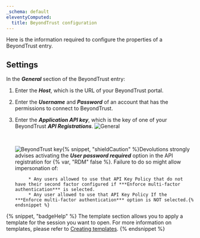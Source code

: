 ```yaml
---
_schema: default
eleventyComputed:
  title: BeyondTrust configuration
---
```

Here is the information required to configure the properties of a BeyondTrust entry.

## Settings

In the ***General*** section of the BeyondTrust entry:

1. Enter the ***Host***, which is the URL of your BeyondTrust portal.
2. Enter the ***Username*** and ***Password*** of an account that has the permissions to connect to BeyondTrust.
3. Enter the ***Application API key***, which is the key of one of your BeyondTrust ***API Registrations***. ![General](https://cdnweb.devolutions.net/docs/RDMW4107_2024_2.png "General")

   &nbsp;

   ![BeyondTrust key](https://cdnweb.devolutions.net/docs/INTERFACE4052.png "BeyondTrust key"){% snippet, "shieldCaution" %}Devolutions strongly advises activating the ***User password required*** option in the API registration for {% var, "RDM" false %}. Failure to do so might allow impersonation of:

            * Any users allowed to use that API Key Policy that do not have their second factor configured if ***Enforce multi-factor authentication*** is selected.
            * Any user allowed to use that API Key Policy If the ***Enforce multi-factor authentication*** option is NOT selected.{% endsnippet %}

{% snippet, "badgeHelp" %}
The template section allows you to apply a template for the session you want to open. For more information on templates, please refer to [Creating templates](https://docs.devolutions.net/rdm/windows/commands/file/templates/creating-templates).
{% endsnippet %}